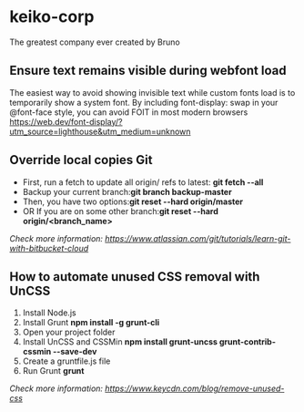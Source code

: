# keiko-corp
The greatest company ever created by Bruno

## Ensure text remains visible during webfont load
The easiest way to avoid showing invisible text while custom fonts load is to temporarily show a system font. By including font-display: swap in your @font-face style, you can avoid FOIT in most modern browsers
https://web.dev/font-display/?utm_source=lighthouse&utm_medium=unknown

## Override local copies Git
- First, run a fetch to update all origin/<branch> refs to latest: **git fetch --all**
- Backup your current branch:**git branch backup-master**
- Then, you have two options:**git reset --hard origin/master**
- OR If you are on some other branch:**git reset --hard origin/<branch_name>**
  
*Check more information: https://www.atlassian.com/git/tutorials/learn-git-with-bitbucket-cloud*
  

## How to automate unused CSS removal with UnCSS
1. Install Node.js 
2. Install Grunt **npm install -g grunt-cli**
3. Open your project folder
4. Install UnCSS and CSSMin **npm install grunt-uncss grunt-contrib-cssmin --save-dev**
5. Create a gruntfile.js file
6. Run Grunt **grunt**
  
*Check more information: https://www.keycdn.com/blog/remove-unused-css*
